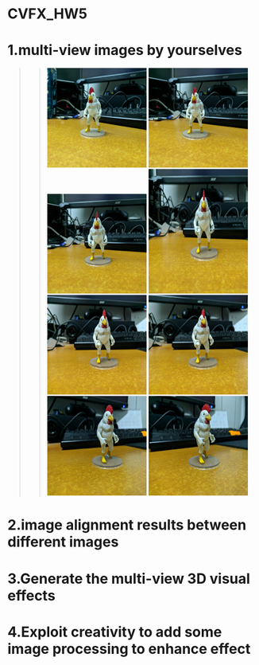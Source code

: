 # CVFX_HW5
  # 1.multi-view images by yourselves
  >><img width="200" height="200" src="G1.jpg"/>  <img width="200" height="200" src="G2.jpg"/>        
    <img width="200" height="200" src="G3.jpg"/>  <img width="200" height="250" src="G4.jpg"/>
    <img width="200" height="200" src="G5.jpg"/>  <img width="200" height="200" src="G6.jpg"/>        
    <img width="200" height="200" src="G7.jpg"/>  <img width="200" height="200" src="G8.jpg"/>  
  
  # 2.image alignment results between different images



  # 3.Generate the multi-view 3D visual effects



  # 4.Exploit creativity to add some image processing to enhance effect 
